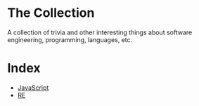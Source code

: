 # The Collection
A collection of trivia and other interesting things about software engineering, programming, languages, etc. 
# Index
* [JavaScript](https://github.com/Saenil/the-collection/blob/main/JavaScript.md)
* [RE](https://github.com/Saenil/the-collection/blob/main/RE.md)
